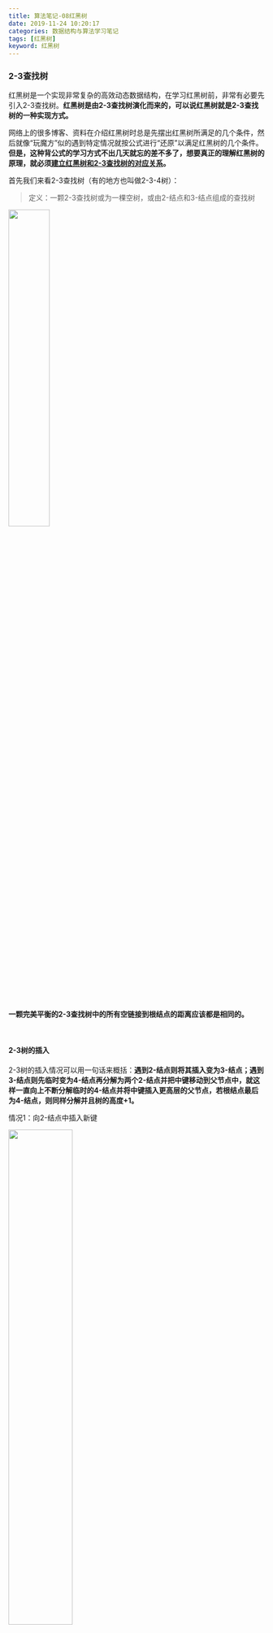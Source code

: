 ```yaml
---
title: 算法笔记-08红黑树
date: 2019-11-24 10:20:17
categories: 数据结构与算法学习笔记
tags: [红黑树]
keyword: 红黑树
---
```


### 2-3查找树

红黑树是一个实现非常复杂的高效动态数据结构，在学习红黑树前，非常有必要先引入2-3查找树。**红黑树是由2-3查找树演化而来的，可以说红黑树就是2-3查找树的一种实现方式。**

网络上的很多博客、资料在介绍红黑树时总是先摆出红黑树所满足的几个条件，然后就像“玩魔方”似的遇到特定情况就按公式进行“还原”以满足红黑树的几个条件。**但是，这种背公式的学习方式不出几天就忘的差不多了，想要真正的理解红黑树的原理，就必须<u>建立红黑树和2-3查找树的对应关系</u>。**

首先我们来看2-3查找树（有的地方也叫做2-3-4树）：

> 定义：一颗2-3查找树或为一棵空树，或由2-结点和3-结点组成的查找树

<img src="https://raw.githubusercontent.com/cszcsz/BlogCloudImg/master/surfaceimg/redblacktree1.png" height=40% width=40%/>

**一颗完美平衡的2-3查找树中的所有空链接到根结点的距离应该都是相同的。**

<br>

#### 2-3树的插入

2-3树的插入情况可以用一句话来概括：**遇到2-结点则将其插入变为3-结点；遇到3-结点则先临时变为4-结点再分解为两个2-结点并把中键移动到父节点中，就这样一直向上不断分解临时的4-结点并将中键插入更高层的父节点，若根结点最后为4-结点，则同样分解并且树的高度+1。**

情况1：向2-结点中插入新键

<img src="https://raw.githubusercontent.com/cszcsz/BlogCloudImg/master/surfaceimg/20191124110408.png" height=50% width=50%/>

情况2：向只有一个3结点的树插入新键

<img src="https://raw.githubusercontent.com/cszcsz/BlogCloudImg/master/surfaceimg/20191124110810.png" height=50% width=60%/>

情况3：向父节点为2-结点的3-结点插入新键

<img src="https://raw.githubusercontent.com/cszcsz/BlogCloudImg/master/surfaceimg/20191124111300.png" height=50% width=60%/>

情况4：向父节点为3-结点的3-结点插入新键

<img src="https://raw.githubusercontent.com/cszcsz/BlogCloudImg/master/surfaceimg/20191124111809.png" width=70% height=60%/>

<br>

### 红黑树

2-3树非常的平衡，任意空链接到根结点的路径长度都是相等的。**但是我们离真正的实现还有一段距离，这种直白的表示方法实现起来并不方便。**我们需要维护2-结点和3-结点，将一种数据类型转换为另一种等等，而它们所产生的开销可能会使算法比标准的二叉查找树更慢。

所以我们采取一种折中的方案，用红黑二叉查找树(红黑树)来实现2-3树。

<img src="https://raw.githubusercontent.com/cszcsz/BlogCloudImg/master/surfaceimg/20191124113242.png" height=50% width=80%/>

**注意：我们说某个结点的颜色时，指的是指向该结点的链接颜色。**

红黑树的另一种定义是含有红黑链接并满足下列条件的二叉查找树：

- 根节点总为黑色（每次插入后都将根结点设为黑色；当根结点由红变黑时，树的**黑链接**高度就会加1）

- 红链接均为左链接（能够减少可能出现的情况，简化代码）
- 没有任何一个结点同时和两条红链接相连（对应2-3树中没有4-结点）
- 该树是**完美黑色平衡**的，即任意空链接到根结点的路径上的**黑链接数量相同**

满足这样定义的红黑树和相应的2-3树是一一对应的。**如果我们将由红链接相连的结点合并，得到的就是一棵2-3树。**

红黑树既是二叉查找树，也是2-3树，因此我们可以将两个算法的优点**结合**起来：**二叉查找树中简洁高效的查找方法和2-3树中高效的平衡插入算法。**

<br>

#### 旋转、颜色转换

在进行红黑树插入操作前先理解几个基本操作：

- **左旋**（对某个结点执行**左旋操作**就是**向左旋转该结点的右子链接**，根结点互换。类似**旋转哑铃**！）

  <img src="https://raw.githubusercontent.com/cszcsz/BlogCloudImg/master/surfaceimg/20191124120647.png" width=90% height=50%/>

```c++
Node* rotateLeft(Node* h)
{
    Node* x = h->right;
    h->right = x->left;
    x->left = h;
    x->color = h->color;
    h->color = RED;
    return x;
}
```

-  **右旋**

  <img src="https://raw.githubusercontent.com/cszcsz/BlogCloudImg/master/surfaceimg/20191124121038.png" height=50% width=90%/>

```java
Node* rotateRight(Node* h)
{
    Node* x = h->left;
    h->left = x->right;
    x->right = h;
    x->color = h->color;
    h->color = RED;
    return x;
}
```

- **颜色转换**（等价于2-3树中分解4-结点并将中键移到父节点中的过程！！！）

<img src="https://raw.githubusercontent.com/cszcsz/BlogCloudImg/master/surfaceimg/20191124121701.png" height=60% width=60%/>

```java
void flipColors(Node* h)
{
    h->color = RED;
    h->left->color = BLACK;
    h->right->color = BLACK;
}
```

<br>

#### 红黑树的插入

注意：红黑树插入的结点是红色的(即**用红色链接指向刚插入的结点**)，每次插入后都将根结点设为黑色。

与2-3树类似，红黑树的插入也有上述情况，一定要对应着2-3树的插入来理解红黑树的插入，这里概括为2种情况

**情况1：向2-结点插入新键**（类比2-3树向一个2-结点插入新键变为3-结点）

- 向左插入：什么也不做

  

<img src="https://raw.githubusercontent.com/cszcsz/BlogCloudImg/master/surfaceimg/20191124152240.png" width=35% height=35%/>

- 向右插入：左旋（因为出现了红色右链接，我们规定红链接只能以左链接的形式存在）

  <img src="https://raw.githubusercontent.com/cszcsz/BlogCloudImg/master/surfaceimg/20191124152550.png" width="60%" height=50%/>

**情况2：向3-结点插入新键**（类比2-3树向一个3-结点插入新键，分解成两个2-结点并把中键向父节点传递）

- 向左插入(新键最小)：先右旋再颜色转换

  <img src="https://raw.githubusercontent.com/cszcsz/BlogCloudImg/master/surfaceimg/20191124153527.png" width="85%" height="50%"/>

- 向右插入(新键最大)：直接颜色转换

  <img src="https://raw.githubusercontent.com/cszcsz/BlogCloudImg/master/surfaceimg/20191124153953.png" width=85% height=50%/>

- 向中间插入(新键介于两者之间)：

  <img src="https://raw.githubusercontent.com/cszcsz/BlogCloudImg/master/surfaceimg/20191124154534.png" width=100% height=60%/>

**核心：要在一个3-结点下插入新键，先创建一个临时的4-结点，将其分解并将红链接由中间键传递给它的父节点。重复这个过程，我们就能将红链接在树中自下向上传递，直到遇到一个2-结点或根结点。**

总之，只要使用左旋转、右旋转、颜色转换这三个简单的操作，我们就能保证插入后红黑树和2-3树的一一对应关系。

在沿着插入点到根结点路径上移到时所经过的每个结点中顺序完成以下操作，我们就能完成插入操作：

- 如果右子节点是红色的而左子节点是黑色的，进行左旋转
- 如果左子结点是红色的且它的左子结点也是红色的，进行右旋转
- 如果左右子节点都是红色的，进行颜色转换

<br>

#### 红黑树插入算法实现

```c++
Node* set(Node* h, Key key, Value val)                 //C++的map容器就是用红黑树实现的
{
	if(h==nullptr)
        return new Node(key,val,RED);
    int cmp = key.compareTo(h.key);
    if(cmp<0) h->left = put(h->left,key,val);
    else if(cmp>0) h->right = put(h->right,key,val);
    else h.val = val;
    
    if(isRed(h->right) && !isRed(h->left)) h = rotateLeft(h);
    if(isRed(h->left) && isRed(h->left->left)) h = rotateRight(h);
    if(isRed(h->left) && isRed(h->right)) flipColors(h);
    
    return h
}
```

红黑树的删除操作比插入操作更复杂一点，这里就不说明了，详情可以看《算法》上的分析。

<br>

#### 红黑树的性质

- **一颗大小为N的红黑树高度不会超过2lgN**

  红黑树的**最差情况**是它所对应的2-3树左边的路径结点全是3-结点而其余均为2-结点。这样将3-结点展开用红链接+两个2-结点表示的话，最左边的路径长度是只包含2-结点路径长度(lgN)的两倍，即2lgN。

- **红黑树中查找、插入、删除等操作最坏情况下所需时间是对数级别的，即O(logN)**

- **红黑树支持有序性的操作**（因为红黑树也是二叉查找树嘛~）

<br>

#### 红黑树 VS AVL树

- 红黑树的查询性能略微逊色于AVL树。(AVL树高度平衡，最多存在1层的高度差；而红黑树最坏情况存在lgN的高度差)

- 红黑树在插入和删除上优于AVL树。(AVL树每次插入删除会进行大量的平衡度计算，而红黑树为了维持红黑性质所做的红黑变换和旋转的开销，相较于AVL树为了维持平衡的开销要小得多)
-  **红黑树有着良好的稳定性和完整的功能，性能表现也很不错，综合实力强** 